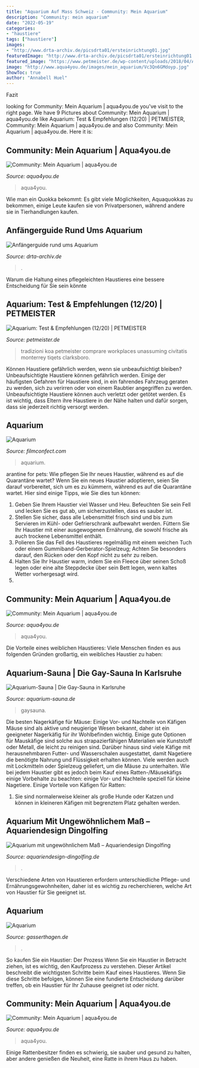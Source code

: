 ```yaml
---
title: "Aquarium Auf Mass Schweiz - Community: Mein Aquarium"
description: "Community: mein aquarium"
date: "2022-05-19"
categories:
- "haustiere"
tags: ["haustiere"]
images:
- "http://www.drta-archiv.de/picsdrta01/ersteinrichtung01.jpg"
featuredImage: "http://www.drta-archiv.de/picsdrta01/ersteinrichtung01.jpg"
featured_image: "https://www.petmeister.de/wp-content/uploads/2018/04/Aquarium-oeffentliches-Aquarium.jpg"
image: "http://www.aqua4you.de/images/mein_aquarium/Vc3Qn6GMdoyp.jpg"
ShowToc: true
author: "Annabell Huel"
---
```



Fazit

	

		
looking for Community: Mein Aquarium | aqua4you.de you've visit to the right page. We have 9 Pictures about Community: Mein Aquarium | aqua4you.de like Aquarium: Test &amp; Empfehlungen (12/20) | PETMEISTER, Community: Mein Aquarium | aqua4you.de and also Community: Mein Aquarium | aqua4you.de. Here it is:
		
    
## Community: Mein Aquarium | Aqua4you.de

<img loading=lazy src="http://www.aqua4you.de/images/mein_aquarium/Vc3Qn6GMdoyp.jpg" onerror="this.onerror=null;this.src='https://tse2.mm.bing.net/th?id=OIP.s8iBd_j5yiREbix775vGgQHaFk&amp;pid=15.1';" alt="Community: Mein Aquarium | aqua4you.de">

_Source: aqua4you.de_

>aqua4you. 

	

Wie man ein Quokka bekommt: Es gibt viele Möglichkeiten, Aquaquokkas zu bekommen, einige Leute kaufen sie von Privatpersonen, während andere sie in Tierhandlungen kaufen.

    
## Anfängerguide Rund Ums Aquarium

<img loading=lazy src="http://www.drta-archiv.de/picsdrta01/ersteinrichtung01.jpg" onerror="this.onerror=null;this.src='https://tse1.mm.bing.net/th?id=OIP.IzX3e1WH-P5I0u3xM6TwgwHaFj&amp;pid=15.1';" alt="Anfängerguide rund ums Aquarium">

_Source: drta-archiv.de_

>. 

	

Warum die Haltung eines pflegeleichten Haustieres eine bessere Entscheidung für Sie sein könnte

    
## Aquarium: Test &amp; Empfehlungen (12/20) | PETMEISTER

<img loading=lazy src="https://www.petmeister.de/wp-content/uploads/2018/04/Aquarium-oeffentliches-Aquarium.jpg" onerror="this.onerror=null;this.src='https://tse3.mm.bing.net/th?id=OIP.Yein-GcZEOv4MRsJ3BqpJQHaDt&amp;pid=15.1';" alt="Aquarium: Test &amp; Empfehlungen (12/20) | PETMEISTER">

_Source: petmeister.de_

>tradizioni koa petmeister comprare workplaces unassuming civitatis monterrey tiqets clarksboro. 

	

Können Haustiere gefährlich werden, wenn sie unbeaufsichtigt bleiben?
Unbeaufsichtigte Haustiere können gefährlich werden. Einige der häufigsten Gefahren für Haustiere sind, in ein fahrendes Fahrzeug geraten zu werden, sich zu verirren oder von einem Raubtier angegriffen zu werden. Unbeaufsichtigte Haustiere können auch verletzt oder getötet werden. Es ist wichtig, dass Eltern ihre Haustiere in der Nähe halten und dafür sorgen, dass sie jederzeit richtig versorgt werden.

    
## Aquarium

<img loading=lazy src="https://www.filmconfect.com/581-medium_default/aquarium.jpg" onerror="this.onerror=null;this.src='https://tse1.mm.bing.net/th?id=OIP.MOp_uiOTUZpMNn4BrVLYUgAAAA&amp;pid=15.1';" alt="Aquarium">

_Source: filmconfect.com_

>aquarium. 

	

arantine for pets: Wie pflegen Sie Ihr neues Haustier, während es auf die Quarantäne wartet?
Wenn Sie ein neues Haustier adoptieren, seien Sie darauf vorbereitet, sich um es zu kümmern, während es auf die Quarantäne wartet. Hier sind einige Tipps, wie Sie dies tun können:
1. Geben Sie Ihrem Haustier viel Wasser und Heu. Befeuchten Sie sein Fell und lecken Sie es gut ab, um sicherzustellen, dass es sauber ist.
2. Stellen Sie sicher, dass alle Lebensmittel frisch sind und bis zum Servieren im Kühl- oder Gefrierschrank aufbewahrt werden. Füttern Sie Ihr Haustier mit einer ausgewogenen Ernährung, die sowohl frische als auch trockene Lebensmittel enthält.
3. Polieren Sie das Fell des Haustieres regelmäßig mit einem weichen Tuch oder einem Gummiband-Gerberator-Spielzeug; Achten Sie besonders darauf, den Rücken oder den Kopf nicht zu sehr zu reiben.
4. Halten Sie Ihr Haustier warm, indem Sie ein Fleece über seinen Schoß legen oder eine alte Steppdecke über sein Bett legen, wenn kaltes Wetter vorhergesagt wird.
5.

    
## Community: Mein Aquarium | Aqua4you.de

<img loading=lazy src="http://www.aqua4you.de/images/mein_aquarium/g8VlFlUoAVks.jpg" onerror="this.onerror=null;this.src='https://tse2.mm.bing.net/th?id=OIP.x12aOMk5PM6reuzrrlqnOQHaFj&amp;pid=15.1';" alt="Community: Mein Aquarium | aqua4you.de">

_Source: aqua4you.de_

>aqua4you. 

	

Die Vorteile eines weiblichen Haustieres: Viele Menschen finden es aus folgenden Gründen großartig, ein weibliches Haustier zu haben:

    
## Aquarium-Sauna | Die Gay-Sauna In Karlsruhe

<img loading=lazy src="https://aquarium-sauna.de/wordpress/wp-content/uploads/2017/02/DSC_0019.jpg" onerror="this.onerror=null;this.src='https://tse1.mm.bing.net/th?id=OIP.P_rYVOLYMyu2oEV2mIP7eQHaFD&amp;pid=15.1';" alt="Aquarium-Sauna | Die Gay-Sauna in Karlsruhe">

_Source: aquarium-sauna.de_

>gaysauna. 

	

Die besten Nagerkäfige für Mäuse: Einige Vor- und Nachteile von Käfigen
Mäuse sind als aktive und neugierige Wesen bekannt, daher ist ein geeigneter Nagerkäfig für ihr Wohlbefinden wichtig. Einige gute Optionen für Mauskäfige sind solche aus strapazierfähigen Materialien wie Kunststoff oder Metall, die leicht zu reinigen sind. Darüber hinaus sind viele Käfige mit herausnehmbaren Futter- und Wasserschalen ausgestattet, damit Nagetiere die benötigte Nahrung und Flüssigkeit erhalten können. Viele werden auch mit Lockmitteln oder Spielzeug geliefert, um die Mäuse zu unterhalten. Wie bei jedem Haustier gibt es jedoch beim Kauf eines Ratten-/Mäusekäfigs einige Vorbehalte zu beachten: einige Vor- und Nachteile speziell für kleine Nagetiere.
Einige Vorteile von Käfigen für Ratten:

1) Sie sind normalerweise kleiner als große Hunde oder Katzen und können in kleineren Käfigen mit begrenztem Platz gehalten werden.

    
## Aquarium Mit Ungewöhnlichem Maß – Aquariendesign Dingolfing

<img loading=lazy src="https://www.aquariendesign-dingolfing.de/wp-content/uploads/2017/10/k-19.09.-nach-3-Monaten-e1508150828587.jpg" onerror="this.onerror=null;this.src='https://tse2.mm.bing.net/th?id=OIP.kMR3arLDzt0306jaxmQSfgHaEK&amp;pid=15.1';" alt="Aquarium mit ungewöhnlichem Maß – Aquariendesign Dingolfing">

_Source: aquariendesign-dingolfing.de_

>. 

	

Verschiedene Arten von Haustieren erfordern unterschiedliche Pflege- und Ernährungsgewohnheiten, daher ist es wichtig zu recherchieren, welche Art von Haustier für Sie geeignet ist.

    
## Aquarium

<img loading=lazy src="http://www.gasserthagen.de/Bilder/Aquarium/altsp%E4t1.jpg" onerror="this.onerror=null;this.src='https://tse1.mm.bing.net/th?id=OIP.6oT_cxsL2CzvNefGUZ5jIwHaEt&amp;pid=15.1';" alt="Aquarium">

_Source: gasserthagen.de_

>. 

	

So kaufen Sie ein Haustier: Der Prozess
Wenn Sie ein Haustier in Betracht ziehen, ist es wichtig, den Kaufprozess zu verstehen. Dieser Artikel beschreibt die wichtigsten Schritte beim Kauf eines Haustieres. Wenn Sie diese Schritte befolgen, können Sie eine fundierte Entscheidung darüber treffen, ob ein Haustier für Ihr Zuhause geeignet ist oder nicht.

    
## Community: Mein Aquarium | Aqua4you.de

<img loading=lazy src="https://www.aqua4you.de/images/mein_aquarium/8vbF5TyAH4dQ.jpg" onerror="this.onerror=null;this.src='https://tse4.mm.bing.net/th?id=OIP.36f6dX0QbDF7NHpCjE-BWwHaFj&amp;pid=15.1';" alt="Community: Mein Aquarium | aqua4you.de">

_Source: aqua4you.de_

>aqua4you. 

	

Einige Rattenbesitzer finden es schwierig, sie sauber und gesund zu halten, aber andere genießen die Neuheit, eine Ratte in ihrem Haus zu haben.

